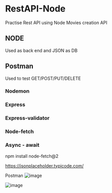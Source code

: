 # RestAPI-Node
Practise Rest API using Node 
Movies creation API


## NODE
Used as back end and JSON as DB

## Postman 
Used to test GET/POST/PUT/DELETE

### Nodemon 
### Express
### Express-validator
### Node-fetch
### Async - await
npm install node-fetch@2


https://jsonplaceholder.typicode.com/ 

Postman
![image](https://user-images.githubusercontent.com/42946893/232608053-126e36d4-cd92-4c82-aef7-ec38c09c620c.png)


![image](https://user-images.githubusercontent.com/42946893/232608144-f6d195e2-2ab0-4c29-89db-72931bd961dc.png)
